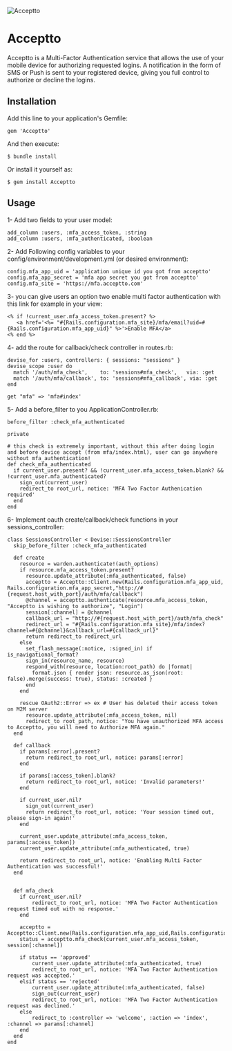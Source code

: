 ![Acceptto](/Acceptto.png "Acceptto")

# Acceptto
Acceptto is a Multi-Factor Authentication service that allows the use of your mobile device for authorizing requested logins. A notification in the form of SMS or Push is sent to your registered device, giving you full control to authorize or decline the logins.

## Installation

Add this line to your application's Gemfile:

    gem 'Acceptto'

And then execute:

    $ bundle install

Or install it yourself as:

    $ gem install Acceptto

## Usage

1- Add two fields to your user model:

    add_column :users, :mfa_access_token, :string
    add_column :users, :mfa_authenticated, :boolean

2- Add Following config variables to your config/environment/development.yml (or desired environment):

    config.mfa_app_uid = 'application unique id you got from acceptto'
    config.mfa_app_secret = 'mfa app secret you got from acceptto'
    config.mfa_site = 'https://mfa.acceptto.com'

3- you can give users an option two enable multi factor authentication with this link for example in your view:

    <% if !current_user.mfa_access_token.present? %>
       <a href='<%= "#{Rails.configuration.mfa_site}/mfa/email?uid=#{Rails.configuration.mfa_app_uid}" %>'>Enable MFA</a>
    <% end %>

4- add the route for callback/check controller in routes.rb:

    devise_for :users, controllers: { sessions: "sessions" }
    devise_scope :user do
      match '/auth/mfa_check',    to: 'sessions#mfa_check',   via: :get
      match '/auth/mfa/callback', to: 'sessions#mfa_callback', via: :get
    end

    get "mfa" => 'mfa#index'

5- Add a before_filter to you ApplicationController.rb:

    before_filter :check_mfa_authenticated

    private

    # this check is extremely important, without this after doing login and before device accept (from mfa/index.html), user can go anywhere without mfa_authentication!
    def check_mfa_authenticated
      if current_user.present? && !current_user.mfa_access_token.blank? && !current_user.mfa_authenticated?
        sign_out(current_user)
        redirect_to root_url, notice: 'MFA Two Factor Authenication required'
      end
    end


6- Implement oauth create/callback/check functions in your sessions_controller:

    class SessionsController < Devise::SessionsController
      skip_before_filter :check_mfa_authenticated
      
      def create
        resource = warden.authenticate!(auth_options)
        if resource.mfa_access_token.present?
          resource.update_attribute(:mfa_authenticated, false)
          acceptto = Acceptto::Client.new(Rails.configuration.mfa_app_uid, Rails.configuration.mfa_app_secret,"http://#{request.host_with_port}/auth/mfa/callback")
          @channel = acceptto.authenticate(resource.mfa_access_token, "Acceptto is wishing to authorize", "Login")
          session[:channel] = @channel
          callback_url = "http://#{request.host_with_port}/auth/mfa_check"
          redirect_url = "#{Rails.configuration.mfa_site}/mfa/index?channel=#{@channel}&callback_url=#{callback_url}"
          return redirect_to redirect_url
        else
          set_flash_message(:notice, :signed_in) if is_navigational_format?
          sign_in(resource_name, resource)
          respond_with(resource, location:root_path) do |format|
            format.json { render json: resource.as_json(root: false).merge(success: true), status: :created }
          end
        end
      
        rescue OAuth2::Error => ex # User has deleted their access token on M2M server
          resource.update_attribute(:mfa_access_token, nil)
          redirect_to root_path, notice: "You have unauthorized MFA access to Acceptto, you will need to Authorize MFA again."
      end
      
      def callback
        if params[:error].present?
          return redirect_to root_url, notice: params[:error]
        end
    
        if params[:access_token].blank?
          return redirect_to root_url, notice: 'Invalid parameters!'
        end
    
        if current_user.nil?
          sign_out(current_user)
          return redirect_to root_url, notice: 'Your session timed out, please sign-in again!'
        end
    
        current_user.update_attribute(:mfa_access_token, params[:access_token])
        current_user.update_attribute(:mfa_authenticated, true)
    
        return redirect_to root_url, notice: 'Enabling Multi Factor Authentication was successful!'
      end
      
      
      def mfa_check
        if current_user.nil?
            redirect_to root_url, notice: 'MFA Two Factor Authentication request timed out with no response.'
        end
    
        acceptto = Acceptto::Client.new(Rails.configuration.mfa_app_uid,Rails.configuration.mfa_app_secret,Rails.configuration.mfa_call_back_url)
        status = acceptto.mfa_check(current_user.mfa_access_token, session[:channel])
    
        if status == 'approved'
            current_user.update_attribute(:mfa_authenticated, true)
            redirect_to root_url, notice: 'MFA Two Factor Authentication request was accepted.'
        elsif status == 'rejected'
            current_user.update_attribute(:mfa_authenticated, false)
            sign_out(current_user)
            redirect_to root_url, notice: 'MFA Two Factor Authentication request was declined.'
        else
            redirect_to :controller => 'welcome', :action => 'index', :channel => params[:channel]
        end
      end
    end
